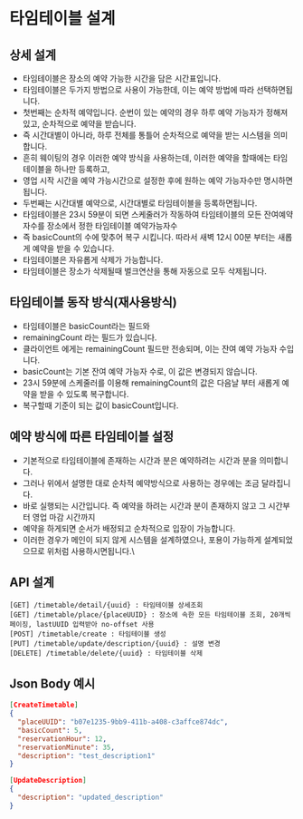 # 타임테이블 설계

## 상세 설계
* 타임테이블은 장소의 예약 가능한 시간을 담은 시간표입니다.
* 타임테이블은 두가지 방법으로 사용이 가능한데, 이는 예약 방법에 따라 선택하면됩니다.
* 첫번째는 순차적 예약입니다. 순번이 있는 예약의 경우 하루 예약 가능자가 정해져있고, 순차적으로 예약을 받습니다.
* 즉 시간대별이 아니라, 하루 전체를 통틀어 순차적으로 예약을 받는 시스템을 의미합니다.
* 흔히 웨이팅의 경우 이러한 예약 방식을 사용하는데, 이러한 예약을 할때에는 타임테이블을 하나만 등록하고,
* 영업 시작 시간을 예약 가능시간으로 설정한 후에 원하는 예약 가능자수만 명시하면됩니다.
* 두번째는 시간대별 예약으로, 시간대별로 타임테이블을 등록하면됩니다.
* 타임테이블은 23시 59분이 되면 스케줄러가 작동하여 타임테이블의 모든 잔여예약자수를 장소에서 정한 타임테이블 예약가능자수
* 즉 basicCount의 수에 맞추어 복구 시킵니다. 따라서 새벽 12시 00분 부터는 새롭게 예약을 받을 수 있습니다.
* 타임테이블은 자유롭게 삭제가 가능합니다.
* 타임테이블은 장소가 삭제될때 벌크연산을 통해 자동으로 모두 삭제됩니다.

## 타임테이블 동작 방식(재사용방식)
* 타임테이블은 basicCount라는 필드와
* remainingCount 라는 필드가 있습니다.
* 클라이언트 에게는 remainingCount 필드만 전송되며, 이는 잔여 예약 가능자 수입니다.
* basicCount는 기본 잔여 예약 가능자 수로, 이 값은 변경되지 않습니다.
* 23시 59분에 스케줄러를 이용해 remainingCount의 값은 다음날 부터 새롭게 예약을 받을 수 있도록 복구합니다.
* 복구할때 기준이 되는 값이 basicCount입니다.

## 예약 방식에 따른 타임테이블 설정
* 기본적으로 타임테이블에 존재하는 시간과 분은 예약하려는 시간과 분을 의미합니다.
* 그러나 위에서 설명한 대로 순차적 예약방식으로 사용하는 경우에는 조금 달라집니다.
* 바로 실행되는 시간입니다. 즉 예약을 하려는 시간과 분이 존재하지 않고 그 시간부터 영업 마감 시간까지
* 예약을 하게되면 순서가 배정되고 순차적으로 입장이 가능합니다.
* 이러한 경우가 메인이 되지 않게 시스템을 설계하였으나, 포용이 가능하게 설계되었으므로 위처럼 사용하시면됩니다.\

## API 설계
```
[GET] /timetable/detail/{uuid} : 타임테이블 상세조회
[GET] /timetable/place/{placeUUID} : 장소에 속한 모든 타임테이블 조회, 20개씩 페이징, lastUUID 입력받아 no-offset 사용
[POST] /timetable/create : 타임테이블 생성 
[PUT] /timetable/update/description/{uuid} : 설명 변경
[DELETE] /timetable/delete/{uuid} : 타임테이블 삭제
```

## Json Body 예시
```json
[CreateTimetable]
{
  "placeUUID": "b07e1235-9bb9-411b-a408-c3affce874dc",
  "basicCount": 5,
  "reservationHour": 12,
  "reservationMinute": 35,
  "description": "test_description1"
}

[UpdateDescription]
{
  "description": "updated_description"
}
```